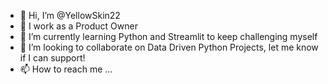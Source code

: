 - 👋 Hi, I’m @YellowSkin22
- 👀 I work as a Product Owner
- 🌱 I’m currently learning Python and Streamlit to keep challenging myself
- 💞️ I’m looking to collaborate on Data Driven Python Projects, let me know if I can support!
- 📫 How to reach me ...

<!---
YellowSkin22/YellowSkin22 is a ✨ special ✨ repository because its `README.md` (this file) appears on your GitHub profile.
You can click the Preview link to take a look at your changes.
--->

